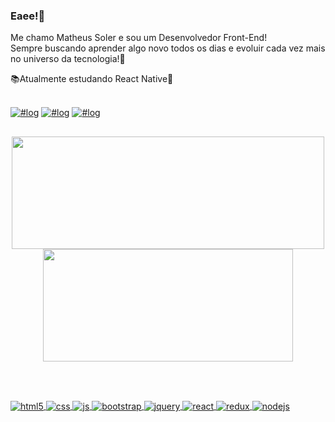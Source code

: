 ### Eaee!🤟<br>
Me chamo Matheus Soler e sou um Desenvolvedor Front-End! <br>
Sempre buscando aprender algo novo todos os dias e evoluir cada vez mais no universo da tecnologia!💪 <br>

📚Atualmente estudando React Native📱 <br><br>

[![#log](https://img.shields.io/badge/LinkedIn-0077B5?style=for-the-badge&logo=linkedin&logoColor=white)](https://www.linkedin.com/in/matheus-soler-233245222/)
[![#log](https://img.shields.io/badge/Instagram-E4405F?style=for-the-badge&logo=instagram&logoColor=white)](https://www.instagram.com/matheus.soler/)
[![#log](	https://img.shields.io/badge/Facebook-1877F2?style=for-the-badge&logo=facebook&logoColor=white)](https://www.facebook.com/matheus.soler.3/)

##

<div align="center">
  <a href="https://github.com/Matheussoler">
  <img height="180em" width="500em" src="https://github-readme-stats.vercel.app/api?username=Matheussoler&show_icons=true&theme=tokyonight&include_all_commits=true&count_private=true"/>
  <img height="180em" width="400em" src="https://github-readme-stats.vercel.app/api/top-langs/?username=Matheussoler&langs_count=5&theme=tokyonight"/>
</div>

  <br><br>

<div style="display: inline_block">
  <img align="center" alt="html5" src="https://img.shields.io/badge/HTML5-E34F26?style=for-the-badge&logo=html5&logoColor=white" />
  <img align="center" alt="css" src="https://img.shields.io/badge/CSS3-1572B6?style=for-the-badge&logo=css3&logoColor=white" />
  <img align="center" alt="js" src="https://img.shields.io/badge/JavaScript-F7DF1E?style=for-the-badge&logo=javascript&logoColor=black" />
  <img align="center" alt="bootstrap" src="https://img.shields.io/badge/Bootstrap-563D7C?style=for-the-badge&logo=bootstrap&logoColor=white" />
  <img align="center" alt="jquery" src="https://img.shields.io/badge/jQuery-0769AD?style=for-the-badge&logo=jquery&logoColor=white" />
  <img align="center" alt="react" src="https://img.shields.io/badge/React-20232A?style=for-the-badge&logo=react&logoColor=61DAFB" />
  <img align="center" alt="redux" src="https://img.shields.io/badge/Redux-593D88?style=for-the-badge&logo=redux&logoColor=white" />
  <img align="center" alt="nodejs" src="https://img.shields.io/badge/Node.js-43853D?style=for-the-badge&logo=node.js&logoColor=white" />
</div><br/>

